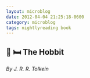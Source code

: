 ```yaml
---
layout: microblog
date: 2012-04-04 21:25:18-0600
category: microblog
tags: nightlyreading book
---
```

## 📖 🛏 The Hobbit
*By J. R. R. Tolkein*
